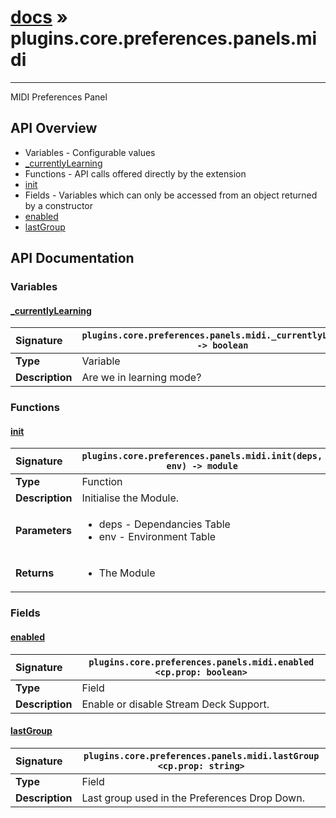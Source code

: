 # [docs](index.md) » plugins.core.preferences.panels.midi
---

MIDI Preferences Panel

## API Overview
* Variables - Configurable values
 * [_currentlyLearning](#_currentlylearning)
* Functions - API calls offered directly by the extension
 * [init](#init)
* Fields - Variables which can only be accessed from an object returned by a constructor
 * [enabled](#enabled)
 * [lastGroup](#lastgroup)

## API Documentation

### Variables

#### [_currentlyLearning](#_currentlylearning)
| <span style="float: left;">**Signature**</span> | <span style="float: left;">`plugins.core.preferences.panels.midi._currentlyLearning -> boolean` </span>                                                          |
| -----------------------------------------------------|---------------------------------------------------------------------------------------------------------|
| **Type**                                             | Variable                                                                                         |
| **Description**                                      | Are we in learning mode?                                                                                         |

### Functions

#### [init](#init)
| <span style="float: left;">**Signature**</span> | <span style="float: left;">`plugins.core.preferences.panels.midi.init(deps, env) -> module` </span>                                                          |
| -----------------------------------------------------|---------------------------------------------------------------------------------------------------------|
| **Type**                                             | Function                                                                                         |
| **Description**                                      | Initialise the Module.                                                                                         |
| **Parameters**                                       | <ul><li>deps - Dependancies Table</li><li>env - Environment Table</li></ul> |
| **Returns**                                          | <ul><li>The Module</li></ul>          |

### Fields

#### [enabled](#enabled)
| <span style="float: left;">**Signature**</span> | <span style="float: left;">`plugins.core.preferences.panels.midi.enabled <cp.prop: boolean>` </span>                                                          |
| -----------------------------------------------------|---------------------------------------------------------------------------------------------------------|
| **Type**                                             | Field                                                                                         |
| **Description**                                      | Enable or disable Stream Deck Support.                                                                                         |

#### [lastGroup](#lastgroup)
| <span style="float: left;">**Signature**</span> | <span style="float: left;">`plugins.core.preferences.panels.midi.lastGroup <cp.prop: string>` </span>                                                          |
| -----------------------------------------------------|---------------------------------------------------------------------------------------------------------|
| **Type**                                             | Field                                                                                         |
| **Description**                                      | Last group used in the Preferences Drop Down.                                                                                         |

